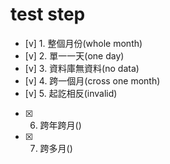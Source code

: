 # test step

- [v] 1. 整個月份(whole month)
- [v] 2. 單一一天(one day)
- [v] 3. 資料庫無資料(no data)
- [v] 4. 跨一個月(cross one month)
- [v] 5. 起訖相反(invalid)
- [x] 6. 跨年跨月()
- [x] 7. 跨多月()
